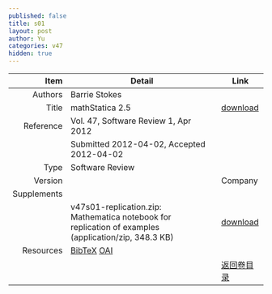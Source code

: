 ```yaml
---
published: false
title: s01
layout: post
author: Yu
categories: v47
hidden: true
---
```


| Item | Detail | Link |
|---:|---|---|
| Authors | Barrie Stokes| |
| Title |mathStatica 2.5 | [download](http://www.jstatsoft.org//v47/s01/paper) |
| Reference |Vol. 47, Software Review 1, Apr 2012 | |
| | Submitted 2012-04-02, Accepted 2012-04-02| | 
| Type | Software Review| |
| Version || Company || Paper | mathStatica 2.5  (application/pdf, 652.9 KB)| [download](http://www.jstatsoft.org//v47/s01/paper) |
| Supplements | | |
| |v47s01-replication.zip: Mathematica notebook for replication of examples  (application/zip, 348.3 KB)|  [download](http://www.jstatsoft.org//v47/s01/supp/1) |
| Resources | [BibTeX](http://www.jstatsoft.org//v47/s01/bibtex) [OAI](http://www.jstatsoft.org//oai?verb=GetRecord&identifier=oai.jstatsoft/v47/s01&prefix=oai_dc)| |
| |  | [返回卷目录]({{site.baseurl}}/volume/v47.html) |